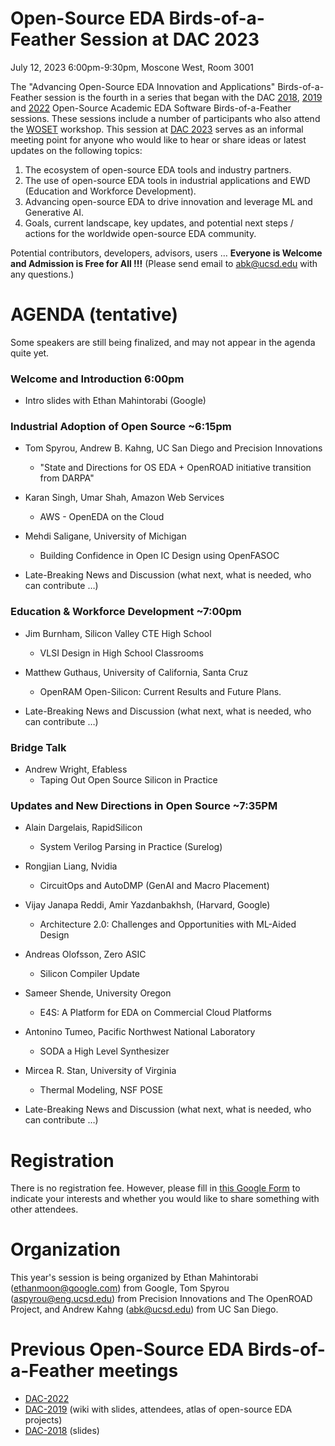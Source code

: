 # Open-Source EDA Birds-of-a-Feather Session at DAC 2023

July 12, 2023 6:00pm-9:30pm, Moscone West, Room 3001

The "Advancing Open-Source EDA Innovation and Applications" Birds-of-a-Feather session is the fourth in a series that began with the DAC [2018](https://drive.google.com/open?id=1m8ZJEvfLcUhiL1KX7rj18gzi-zLhI6P2), [2019](https://github.com/The-OpenROAD-Project/Birds-of-a-Feather-Open-Source-Academic-EDA-Software/wiki/DAC-2019-Birds-of-a-Feather:-Open-Source-Academic-EDA-Software) and [2022](./README_2022.md) Open-Source Academic EDA Software Birds-of-a-Feather sessions. These sessions include a number of participants who also attend the [WOSET](https://woset-workshop.github.io/) workshop. This session at [DAC 2023](https://www.dac.com/) serves as an informal meeting point for anyone who would like to hear or share ideas or latest updates on the following topics:
  1. The ecosystem of open-source EDA tools and industry partners.
  2. The use of open-source EDA tools in industrial applications and EWD (Education and Workforce Development).
  3. Advancing open-source EDA to drive innovation and leverage ML and Generative AI.
  4. Goals, current landscape, key updates, and potential next steps / actions for the worldwide open-source EDA community.
  
Potential contributors, developers, advisors, users … **Everyone is Welcome and Admission is Free for All !!!** (Please send email to [abk@ucsd.edu](mailto:abk@ucsd.edu) with any questions.)

# AGENDA (tentative)

Some speakers are still being finalized, and may not appear in the agenda quite yet.
  
### Welcome and Introduction 6:00pm

- Intro slides with Ethan Mahintorabi (Google)

### Industrial Adoption of Open Source ~6:15pm

- Tom Spyrou, Andrew B. Kahng, UC San Diego and Precision Innovations
  - "State and Directions for OS EDA + OpenROAD initiative transition from DARPA"
  
- Karan Singh, Umar Shah, Amazon Web Services
  - AWS - OpenEDA on the Cloud
  
- Mehdi Saligane, University of Michigan
  - Building Confidence in Open IC Design using OpenFASOC

- Late-Breaking News and Discussion (what next, what is needed, who can contribute …)

### Education & Workforce Development  ~7:00pm

- Jim Burnham, Silicon Valley CTE High School
  - VLSI Design in High School Classrooms

- Matthew Guthaus, University of California, Santa Cruz
  - OpenRAM Open-Silicon: Current Results and Future Plans.

- Late-Breaking News and Discussion (what next, what is needed, who can contribute …)

### Bridge Talk

- Andrew Wright, Efabless
  - Taping Out Open Source Silicon in Practice

### Updates and New Directions in Open Source ~7:35PM

- Alain Dargelais, RapidSilicon
  - System Verilog Parsing in Practice (Surelog)

- Rongjian Liang, Nvidia
  - CircuitOps and AutoDMP (GenAI and Macro Placement)

- Vijay Janapa Reddi, Amir Yazdanbakhsh, (Harvard, Google)
  - Architecture 2.0: Challenges and Opportunities with ML-Aided Design

- Andreas Olofsson, Zero ASIC
  - Silicon Compiler Update

- Sameer Shende, University Oregon
  - E4S: A Platform for EDA on Commercial Cloud Platforms

- Antonino Tumeo, Pacific Northwest National Laboratory
  -  SODA a High Level Synthesizer

- Mircea R. Stan, University of Virginia
  - Thermal Modeling, NSF POSE


- Late-Breaking News and Discussion (what next, what is needed, who can contribute …)

# Registration
  
There is no registration fee. However, please fill in [this Google Form](https://docs.google.com/forms/d/e/1FAIpQLSeyzd9rCoGSq9jfT8C7Yo6bWbUiyZ6tlOZEN7vQ7REmlRMfSw/viewform) to indicate your interests and whether you would like to share something with other attendees.

# Organization
This year's session is being organized by Ethan Mahintorabi ([ethanmoon@google.com](mailto:ethanmoon@google.com)) from Google, Tom Spyrou ([aspyrou@eng.ucsd.edu](mailto:aspyrou@eng.ucsd.edu)) from Precision Innovations and The OpenROAD Project, and Andrew Kahng ([abk@ucsd.edu](mailto:abk@ucsd.edu)) from UC San Diego.

# Previous Open-Source EDA Birds-of-a-Feather meetings
- [DAC-2022](./README_2022.md)
- [DAC-2019](https://github.com/The-OpenROAD-Project/Birds-of-a-Feather-Open-Source-Academic-EDA-Software/wiki/DAC-2019-Birds-of-a-Feather:-Open-Source-Academic-EDA-Software) (wiki with slides, attendees, atlas of open-source EDA projects)
- [DAC-2018](https://drive.google.com/open?id=1m8ZJEvfLcUhiL1KX7rj18gzi-zLhI6P2) (slides)